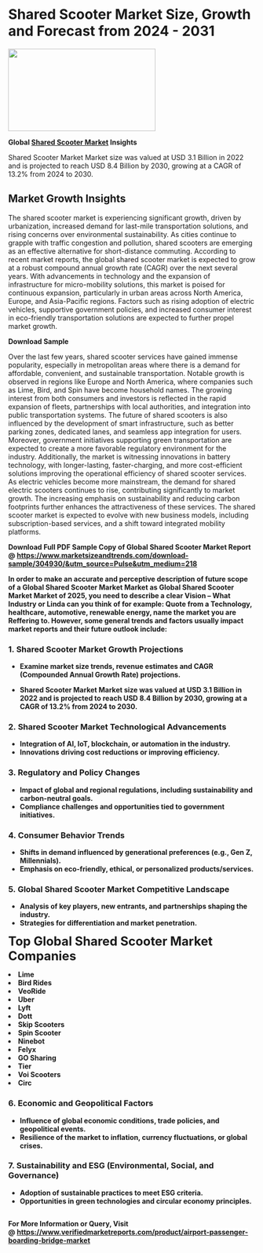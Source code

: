 <H1>Shared Scooter Market Size, Growth and Forecast from 2024 - 2031</H1><img class="aligncenter size-medium wp-image-584254" src="https://thirdeyenews.in/wp-content/uploads/2024/09/Global-Market-Research-300x168.jpeg" alt="" width="300" height="168" /><p><strong>Global&nbsp;<a href="https://www.marketsizeandtrends.com/download-sample/304930/&amp;utm_source=Pulse&amp;utm_medium=218">Shared Scooter Market</a> Insights</strong></p><p>Shared Scooter Market Market size was valued at USD 3.1 Billion in 2022 and is projected to reach USD 8.4 Billion by 2030, growing at a CAGR of 13.2% from 2024 to 2030.</p><p><!DOCTYPE html> <html lang="en"> <head> <meta charset="UTF-8"> <meta name="viewport" content="width=device-width, initial-scale=1.0"> <title>Shared Scooter Market Growth Insights</title> </head> <body> <h2>Market Growth Insights</h2> <p>The shared scooter market is experiencing significant growth, driven by urbanization, increased demand for last-mile transportation solutions, and rising concerns over environmental sustainability. As cities continue to grapple with traffic congestion and pollution, shared scooters are emerging as an effective alternative for short-distance commuting. According to recent market reports, the global shared scooter market is expected to grow at a robust compound annual growth rate (CAGR) over the next several years. With advancements in technology and the expansion of infrastructure for micro-mobility solutions, this market is poised for continuous expansion, particularly in urban areas across North America, Europe, and Asia-Pacific regions. Factors such as rising adoption of electric vehicles, supportive government policies, and increased consumer interest in eco-friendly transportation solutions are expected to further propel market growth.</p> <p><strong>Download Sample</strong></p> <p>Over the last few years, shared scooter services have gained immense popularity, especially in metropolitan areas where there is a demand for affordable, convenient, and sustainable transportation. Notable growth is observed in regions like Europe and North America, where companies such as Lime, Bird, and Spin have become household names. The growing interest from both consumers and investors is reflected in the rapid expansion of fleets, partnerships with local authorities, and integration into public transportation systems. The future of shared scooters is also influenced by the development of smart infrastructure, such as better parking zones, dedicated lanes, and seamless app integration for users. Moreover, government initiatives supporting green transportation are expected to create a more favorable regulatory environment for the industry. Additionally, the market is witnessing innovations in battery technology, with longer-lasting, faster-charging, and more cost-efficient solutions improving the operational efficiency of shared scooter services. As electric vehicles become more mainstream, the demand for shared electric scooters continues to rise, contributing significantly to market growth. The increasing emphasis on sustainability and reducing carbon footprints further enhances the attractiveness of these services. The shared scooter market is expected to evolve with new business models, including subscription-based services, and a shift toward integrated mobility platforms. <p><strong></p><p><span class=""><strong>Download Full PDF Sample Copy of Global Shared Scooter Market Report</strong> @ <a href="https://www.marketsizeandtrends.com/download-sample/304930/&amp;utm_source=Pulse&amp;utm_medium=218" target="_blank">https://www.marketsizeandtrends.com/download-sample/304930/&amp;utm_source=Pulse&amp;utm_medium=218</a></span></p><p>In order to make an accurate and perceptive description of future scope of a Global&nbsp;Shared Scooter Market Market as Global&nbsp;Shared Scooter Market Market of 2025, you need to describe a clear Vision &ndash; What Industry or Linda can you think of for example: Quote from a Technology, healthcare, automotive, renewable energy, name the market you are Reffering to. However, some general trends and factors usually impact market reports and their future outlook include:</p><h3>1.&nbsp;<strong>Shared Scooter Market Growth Projections</strong></h3><ul><li>Examine market size trends, revenue estimates and CAGR (Compounded Annual Growth Rate) projections.</li><li><p>Shared Scooter Market Market size was valued at USD 3.1 Billion in 2022 and is projected to reach USD 8.4 Billion by 2030, growing at a CAGR of 13.2% from 2024 to 2030.</p></li></ul><h3>2.&nbsp;<strong>Shared Scooter Market Technological Advancements</strong></h3><ul><li>Integration of AI, IoT, blockchain, or automation in the industry.</li><li>Innovations driving cost reductions or improving efficiency.</li></ul><h3>3.&nbsp;<strong>Regulatory and Policy Changes</strong></h3><ul><li>Impact of global and regional regulations, including sustainability and carbon-neutral goals.</li><li>Compliance challenges and opportunities tied to government initiatives.</li></ul><h3>4.&nbsp;<strong>Consumer Behavior Trends</strong></h3><ul><li>Shifts in demand influenced by generational preferences (e.g., Gen Z, Millennials).</li><li>Emphasis on eco-friendly, ethical, or personalized products/services.</li></ul><h3>5.&nbsp;<strong>Global Shared Scooter Market Competitive Landscape</strong></h3><ul><li>Analysis of key players, new entrants, and partnerships shaping the industry.</li><li>Strategies for differentiation and market penetration.</li></ul><p data-pm-slice="1 1 []"><span style="color: inherit; font-family: inherit; font-size: 25px;">Top Global Shared Scooter Market Companies</span></p><div class="" data-test-id=""><p><li>Lime</li><li> Bird Rides</li><li> VeoRide</li><li> Uber</li><li> Lyft</li><li> Dott</li><li> Skip Scooters</li><li> Spin Scooter</li><li> Ninebot</li><li> Felyx</li><li> GO Sharing</li><li> Tier</li><li> Voi Scooters</li><li> Circ</li></p></div><h3>6.&nbsp;<strong>Economic and Geopolitical Factors</strong></h3><ul><li>Influence of global economic conditions, trade policies, and geopolitical events.</li><li>Resilience of the market to inflation, currency fluctuations, or global crises.</li></ul><h3>7.&nbsp;<strong>Sustainability and ESG (Environmental, Social, and Governance)</strong></h3><ul><li>Adoption of sustainable practices to meet ESG criteria.</li><li>Opportunities in green technologies and circular economy principles.</li></ul><h2><strong style="font-size: 14px;">For More Information or Query, Visit @&nbsp;</strong><a style="background-color: #ffffff; font-size: 14px;" href="https://www.marketsizeandtrends.com/report/shared-scooter-market/" target="_blank">https://www.verifiedmarketreports.com/product/airport-passenger-boarding-bridge-market</a></h2>
